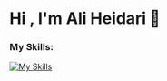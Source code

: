 # Hi , I'm Ali Heidari 👋

### My Skills:
[![My Skills](https://skillicons.dev/icons?i=html,css,js,bootstrap,tailwind,redux,git,react)](https://skillicons.dev)

